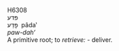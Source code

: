<body>
  <p>H6308<br>  פּדע  <br> פָּדַע  ‎  pâda‛  <br><i>paw-dah‘ </i><br>A primitive root; to <i>retrieve: - </i>deliver.<br></p>
 </body>